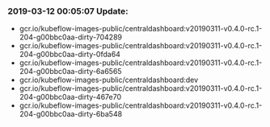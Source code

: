 ### 2019-03-12 00:05:07 Update:

- gcr.io/kubeflow-images-public/centraldashboard:v20190311-v0.4.0-rc.1-204-g00bbc0aa-dirty-704289
- gcr.io/kubeflow-images-public/centraldashboard:v20190311-v0.4.0-rc.1-204-g00bbc0aa-dirty-0fda64
- gcr.io/kubeflow-images-public/centraldashboard:v20190311-v0.4.0-rc.1-204-g00bbc0aa-dirty-6a6565
- gcr.io/kubeflow-images-public/centraldashboard:dev
- gcr.io/kubeflow-images-public/centraldashboard:v20190311-v0.4.0-rc.1-204-g00bbc0aa-dirty-467e70
- gcr.io/kubeflow-images-public/centraldashboard:v20190311-v0.4.0-rc.1-204-g00bbc0aa-dirty-6ba548
